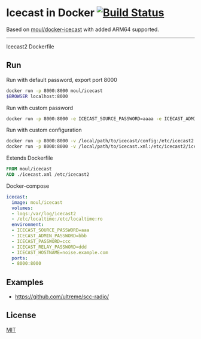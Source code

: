 # Icecast in Docker [![Build Status](https://travis-ci.org/moul/docker-icecast.svg?branch=master)](https://travis-ci.org/moul/docker-icecast)


Based on [moul/docker-icecast](https://github.com/moul/docker-icecast) with added ARM64 supported. 

---

Icecast2 Dockerfile

## Run

Run with default password, export port 8000

```bash
docker run -p 8000:8000 moul/icecast
$BROWSER localhost:8000
```

Run with custom password

```bash
docker run -p 8000:8000 -e ICECAST_SOURCE_PASSWORD=aaaa -e ICECAST_ADMIN_PASSWORD=bbbb -e ICECAST_PASSWORD=cccc -e ICECAST_RELAY_PASSWORD=dddd -e ICECAST_HOSTNAME=noise.example.com moul/icecast
```

Run with custom configuration

```bash
docker run -p 8000:8000 -v /local/path/to/icecast/config:/etc/icecast2 moul/icecast
docker run -p 8000:8000 -v /local/path/to/icecast.xml:/etc/icecast2/icecast.xml moul/icecast
```

Extends Dockerfile

```Dockerfile
FROM moul/icecast
ADD ./icecast.xml /etc/icecast2
```

Docker-compose

```yaml
icecast:
  image: moul/icecast
  volumes:
  - logs:/var/log/icecast2
  - /etc/localtime:/etc/localtime:ro
  environment:
  - ICECAST_SOURCE_PASSWORD=aaa
  - ICECAST_ADMIN_PASSWORD=bbb
  - ICECAST_PASSWORD=ccc
  - ICECAST_RELAY_PASSWORD=ddd
  - ICECAST_HOSTNAME=noise.example.com
  ports:
  - 8000:8000
```

## Examples

- https://github.com/ultreme/scc-radio/


## License

[MIT](https://github.com/moul/docker-icecast/blob/master/LICENSE.md)
